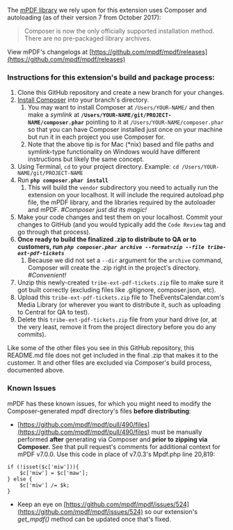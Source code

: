 The [mPDF library](https://github.com/mpdf/mpdf) we rely upon for this extension uses Composer and autoloading (as of their version 7 from October 2017):
> Composer is now the only officially supported installation method. There are no pre-packaged library archives.

View mPDF's changelogs at [https://github.com/mpdf/mpdf/releases](https://github.com/mpdf/mpdf/releases)

### Instructions for this extension's build and package process:

1. Clone this GitHub repository and create a new branch for your changes.
1. [Install Composer](https://getcomposer.org/download/) into your branch's directory.
    1. You may want to install Composer at `/Users/YOUR-NAME/` and then make a *symlink* at **`/Users/YOUR-NAME/git/PROJECT-NAME/composer.phar`** pointing to it at `/Users/YOUR-NAME/composer.phar` so that you can have Composer installed just once on your machine but run it in each project you use Composer for.
    1. Note that the above tip is for Mac (*nix) based and file paths and symlink-type functionality on Windows would have different instructions but likely the same concept.
1. Using Terminal, `cd` to your project directory. Example: `cd /Users/YOUR-NAME/git/PROJECT-NAME`
1. Run **`php composer.phar install`**
    1. This will build the `vendor` subdirectory you need to actually run the extension on your localhost. It will include the required autoload.php file, the mPDF library, and the libraries required by the autoloader and mPDF. *#Composer just did its magic!*
1. Make your code changes and test them on your localhost. Commit your changes to GitHub (and you would typically add the `Code Review` tag and go through that process).
1. **Once ready to build the finalized .zip to distribute to QA or to customers, run *`php composer.phar archive --format=zip --file tribe-ext-pdf-tickets`***
    1. Because we did not set a `--dir` argument for the `archive` command, Composer will create the .zip right in the project's directory. *#Convenient!*
1. Unzip this newly-created `tribe-ext-pdf-tickets.zip` file to make sure it got built correctly (excluding files like .gitignore, composer.json, etc).
1. Upload this `tribe-ext-pdf-tickets.zip` file to TheEventsCalendar.com's Media Library (or wherever you want to distribute it, such as uploading to Central for QA to test).
1. Delete this `tribe-ext-pdf-tickets.zip` file from your hard drive (or, at the very least, remove it from the project directory before you do any commits).

Like some of the other files you see in this GitHub repository, this README.md file does not get included in the final .zip that makes it to the customer. It and other files are excluded via Composer's build process, documented above.

### Known Issues ###

mPDF has these known issues, for which you might need to modify the Composer-generated mpdf directory's files **before distributing**:
* [https://github.com/mpdf/mpdf/pull/490/files](https://github.com/mpdf/mpdf/pull/490/files) must be manually performed **after** generating via Composer and **prior to zipping via Composer.** See that pull request's comments for additional context for mPDF v7.0.0. Use this code in place of v7.0.3's Mpdf.php line 20,819:
```
if (!isset($c['miw'])){
	$c['miw'] = $c['maw'];
} else {
	$c['miw'] /= $k;
}
```
* Keep an eye on [https://github.com/mpdf/mpdf/issues/524](https://github.com/mpdf/mpdf/issues/524) so our extension's *get_mpdf()* method can be updated once that's fixed.